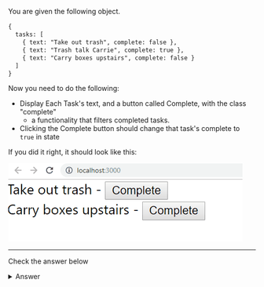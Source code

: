 You are given the following object.

```
{
  tasks: [
    { text: "Take out trash", complete: false },
    { text: "Trash talk Carrie", complete: true },
    { text: "Carry boxes upstairs", complete: false }
  ]
}
```
  

Now you need to do the following:

- Display Each Task's text, and a button called Complete, with the class "complete"
    -   a functionality that filters completed tasks.
-   Clicking the Complete button should change that task's complete to `true` in state

  

If you did it right, it should look like this:

  

![](./lesson-14.gif)

  
----

Check the answer below


<details>
  <summary>
     Answer
  </summary>
        import React, { useState } from 'react';

    const Task = ({task, markComplete}) => {
        const complete = () => markComplete(task.text)
        return <div>
          {task.text} - 
          <button onClick={complete}>Complete</button>
        </div>
    }

    const SpotCheck = () => {
        const [tasks, setTasks] = useState([
            { text: "Take out trash", complete: false },
            { text: "Trash talk Carrie", complete: true },
            { text: "Carry boxes upstairs", complete: false }
        ]);

        const markComplete = (text) => {
            let newTasks = [...tasks]
            newTasks.find(t => t.text === text).complete = true
            setTasks(newTasks);
        }

        return tasks
          .filter(t => !t.complete)
          .map(t => <Task key={t.text} task={t} markComplete={markComplete} />)
    }

</details>